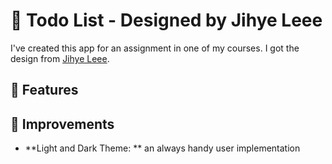 # 📃 Todo List - Designed by Jihye Leee

I've created this app for an assignment in one of my courses. I got the design from [Jihye Leee](https://dribbble.com/shots/3384144-Hello-Dribbble).

## 🚀 Features

## 🤔 Improvements

- **Light and Dark Theme: ** an always handy user implementation
